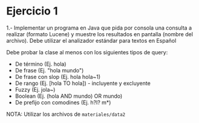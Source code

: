 # Ejercicio 1

1.- Implementar un programa en Java que pida por consola una consulta a realizar (formato Lucene) y muestre los resultados en pantalla (nombre del archivo). Debe utilizar el analizador estándar para textos en Español

Debe probar la clase al menos con los siguientes tipos de query:

- De término (Ej. hola)
- De frase (Ej. "hola mundo")
- De frase con slop (Ej. hola hola~1)
- De rango (Ej. [hola TO hola]) - incluyente y excluyente
- Fuzzy (Ej. jola~)
- Boolean (Ej. (hola AND mundo) OR mundo)
- De prefijo con comodines (Ej. h?l? m*)

NOTA: Utilizar los archivos de `materiales/data2`
